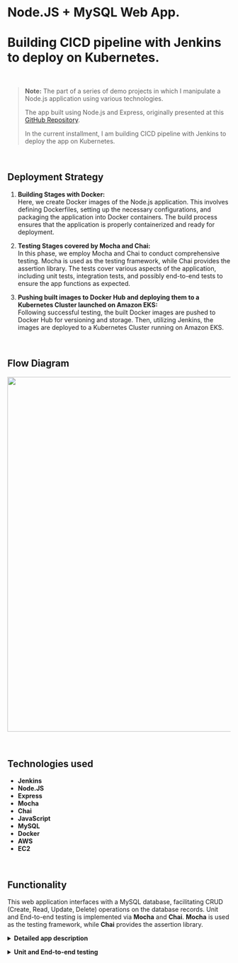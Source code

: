 # Node.JS + MySQL Web App.<br><br>Building CICD pipeline with Jenkins to deploy on Kubernetes.

<br>

> **Note:** The part of a series of demo projects in which I manipulate a Node.js application using various technologies.<br>
>
> The app built using Node.js and Express, originally presented at this [GitHub Repository](https://github.com/otam-mato/nodejs_mysql_web_app_terraform.git).
>
> In the current installment, I am building CICD pipeline with Jenkins to deploy the app on Kubernetes.
<br>

## Deployment Strategy

1. **Building Stages with Docker:** <br> 
   Here, we create Docker images of the Node.js application. This involves defining Dockerfiles, setting up the necessary configurations, and packaging the application into Docker containers. The build process ensures that the application is properly containerized and ready for deployment.

2. **Testing Stages covered by Mocha and Chai:** <br>
   In this phase, we employ Mocha and Chai to conduct comprehensive testing. Mocha is used as the testing framework, while Chai provides the assertion library. The tests cover various aspects of the application, including unit tests, integration tests, and possibly end-to-end tests to ensure the app functions as expected.

3. **Pushing built images to Docker Hub and deploying them to a Kubernetes Cluster launched on Amazon EKS:** <br>
   Following successful testing, the built Docker images are pushed to Docker Hub for versioning and storage. Then, utilizing Jenkins, the images are deployed to a Kubernetes Cluster running on Amazon EKS. 
<br>

## Flow Diagram

<p align="center">
  <img src="https://github.com/otam-mato/nodejs_mysql_web_app_jenkins/assets/113034133/1e6b100e-cc20-4e5b-80f5-8932cf9ca4dd" width="800px"/>
</p>

<br>

## Technologies used
- **Jenkins**
- **Node.JS**
- **Express**
- **Mocha**
- **Chai**
- **JavaScript**
- **MySQL**
- **Docker**
- **AWS**
- **EC2**
  
<br>

## Functionality

This web application interfaces with a MySQL database, facilitating CRUD (Create, Read, Update, Delete) operations on the database records. Unit and End-to-end testing is implemented via **Mocha** and **Chai**. **Mocha** is used as the testing framework, while **Chai** provides the assertion library.

**<details markdown=1><summary markdown="span">Detailed app description</summary>**

## Summary

The app sets up a web server for a supplier management system. It allows viewing, adding, updating, and deleting suppliers. 

#### **Dependencies and Modules**:
   - **express**: The framework that allows us to set up and run a web server.
   - **body-parser**: A tool that lets the server read and understand data sent in requests.
   - **cors**: Ensures the server can communicate with different web addresses or domains.
   - **mustache-express**: A template engine, letting the server display dynamic web pages using the Mustache format.
   - **serve-favicon**: Provides the small icon seen on browser tabs for the website.
   - **Custom Modules**: 
     - `supplier.controller`: Handles the logic for managing suppliers like fetching, adding, or updating their details.
     - `config.js`: Keeps the server's settings for connectind to the MySQL database.

#### **Configuration**:
   - The server starts on a port taken from a setting (like an environment variable) or uses `3000` as a default.

#### **Middleware**:
   - It's equipped to understand data in JSON format or when it's URL-encoded.
   - It can chat with web pages hosted elsewhere, thanks to CORS.
   - Mustache is the chosen format for web pages, with templates stored in a folder named `views`.
   - There's a public storage (`public`) for things like images or stylesheets, accessible by anyone visiting the site.
   - The site's tiny browser tab icon is fetched using `serve-favicon`.

#### **Routes (Webpage Endpoints)**:
   - **Home**: `GET /`: Serves the home page.
   - **Supplier Operations**: 
     - `GET /suppliers/`: Fetches and displays all suppliers.
     - `GET /supplier-add`: Serves a page to add a new supplier.
     - `POST /supplier-add`: Receives data to add a new supplier.
     - `GET /supplier-update/:id`: Serves a page to update details of a supplier using its ID.
     - `POST /supplier-update`: Receives updated data of a supplier.
     - `POST /supplier-remove/:id`: Removes a supplier using its ID.

#### **Starting Up**:
   - The server comes to life, starts listening for visits, and announces its awakening with a log message.

</details>

**<details markdown=1><summary markdown="span">Unit and End-to-end testing</summary>**

Test stages involve the following test cases:

   1. **Test the NodeJS app:**
   <br><br>
   **Mocha** test script for testing the application running on port 3000. It uses the **Chai** assertion library and the Chai HTTP plugin for making HTTP requests and asserting the response.
   <br><br>
   This test case ensures that when an HTTP GET request is made to 'http://localhost:3000/', the response has a status code of 200 and there are no errors. If any of the assertions fail, the test case will be marked as failed.
   
   ```js
   const chai = require('chai');
   const chaiHttp = require('chai-http');
   
   const expect = chai.expect;
   chai.use(chaiHttp);
   
   describe('App', function() {
     it('should be running on port 3000', function(done) {
       chai
         .request('http://localhost:3000')
         .get('/')
         .end(function(err, res) {
           expect(err).to.be.null;
           expect(res).to.have.status(200);
           done();
       });
     });
   });
   ```
   
   2. **Test MySQL database to send a request from within the NodeJS app**
   
   ```js
   const chai = require('chai');
   const chaiHttp = require('chai-http');
   
   const expect = chai.expect;
   chai.use(chaiHttp);
   
   describe('App', function() {
     it('should return all entries in the database as JSON', function(done) {
       chai
         .request('http://localhost:3000')
         .get('/entries')
         .end(function(err, res) {
           expect(err).to.be.null;
           expect(res).to.have.status(200);
           expect(res).to.be.json;
           done();
         });
      });
   
     it('should return the response is an array', function(done) {
       chai
         .request('http://localhost:3000')
         .get('/entries')
         .end(function(err, res) {
           expect(res.body).to.be.an('array'); // Ensure the response is an array
           done();
         });
      });
   
      it('ensure the response array is not empty', function(done) {
       chai
         .request('http://localhost:3000')
         .get('/entries')
         .end(function(err, res) {
           expect(res.body.length).to.be.greaterThan(0); // Ensure the response array is not empty
           done();
         });
      });
   
      it('returned object contains the necessary properties: "id" (and it is the number)', function(done) {
       chai
         .request('http://localhost:3000')
         .get('/entries')
         .end(function(err, res) {
           const supplier = res.body[0]; // Assuming the response contains an array of supplier objects
           expect(supplier).to.have.property('id');
           expect(supplier.id).to.be.a('number');
           done();
         });
      });
   });
   ```
   
   Mocha test cases for testing an API that returns id's of entries from a database. The tests as well use Chai assertions and the Chai HTTP plugin for making HTTP requests and asserting the response.
   
   These test cases verify various aspects of the API's response, including the status code, response format, array structure, non-empty response, and the presence and data types of specific properties in the response objects.
   
   - The first test case is named 'should return all entries in the database as JSON'. It sends an HTTP GET request to 'http://localhost:3000/entries' and asserts that the response has a status code of 200 and is in JSON format.
   
   - The second test case is named 'should return the response is an array'. It sends an HTTP GET request to 'http://localhost:3000/entries' and asserts that the response body is an array.
   
   - The third test case is named 'ensure the response array is not empty'. It sends an HTTP GET request to 'http://localhost:3000/entries' and asserts that the response array has a length greater than 0.
   
   - The fourth test case is named 'returned object contains the necessary properties: "id" (and it is the number)'. It sends an HTTP GET request to 'http://localhost:3000/entries', assumes the response contains an array of objects, and asserts that the first object in the array has the propertiy 'id'. It further asserts that the 'id' property is a number.
   
   To test the MySQL database connection from within the NodeJS app we add one more endpoint `/entries' in index.js file:
   
   <img width="700" alt="Screenshot 2023-07-05 at 20 33 36" src="https://github.com/otammato/Jenkins_pipeliline_build_deploy_nodejs_kubernetes/assets/104728608/4455d9b7-283b-49a6-a73d-5044ead6cff2">
   
   The call to this endpoint just returns the array of suppliers 'id'
   
   <img width="700" alt="Screenshot 2023-07-05 at 20 48 45" src="https://github.com/otammato/Jenkins_pipeliline_build_deploy_nodejs_kubernetes/assets/104728608/a1d0bf74-ce03-4a6a-aaf1-7afa3428a432">
   
   <br>
   <br>

</details>
